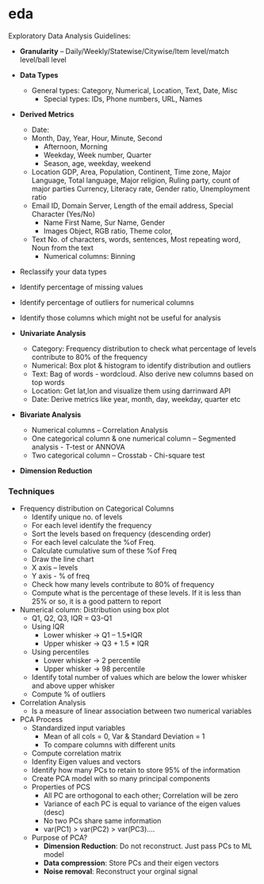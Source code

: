 # eda
Exploratory Data Analysis
Guidelines:
- **Granularity** – Daily/Weekly/Statewise/Citywise/Item level/match level/ball level
- **Data Types**
  - General types: Category, Numerical, Location, Text, Date, Misc
	- Special types: IDs, Phone numbers, URL, Names
- **Derived Metrics**
	- Date: 
    - Month, Day, Year, Hour, Minute, Second
	  - Afternoon, Morning
	  - Weekday, Week number, Quarter
	  - Season, age, weekday, weekend
  - Location
    GDP, Area, Population, Continent, Time zone, Major Language, Total language, Major religion, Ruling party, count of major parties
	  Currency, Literacy rate, Gender ratio, Unemployment ratio
  - Email ID, Domain
	  Server, Length of the email address, Special Character (Yes/No)
	- Name
	  First Name, Sur Name, Gender
	- Images
	  Object, RGB ratio, Theme color, 
  - Text
	  No. of characters, words, sentences, Most repeating word, Noun from the text
	- Numerical columns: Binning
- Reclassify your data types
- Identify percentage of missing values
- Identify percentage of outliers for numerical columns
- Identify those columns which might not be useful for analysis
- **Univariate Analysis**
	- Category: Frequency distribution to check what percentage of levels contribute to 80% of the frequency
	- Numerical: Box plot & histogram to identify distribution and outliers
	- Text: Bag of words - wordcloud. Also derive new columns based on top words
	- Location: Get lat,lon and visualize them using darrinward API
	- Date: Derive metrics like year, month, day, weekday, quarter etc
- **Bivariate Analysis**
  - Numerical columns – Correlation Analysis
  - One categorical column & one numerical column – Segmented analysis - T-test or ANNOVA
  - Two categorical column – Crosstab - Chi-square test

- **Dimension Reduction**

### Techniques
- Frequency distribution on Categorical Columns
	- Identify unique no. of levels
	- For each level identify the frequency
	- Sort the levels based on frequency (descending order)
	- For each level calculate the %of Freq. 
	- Calculate cumulative sum of these %of Freq
	- Draw the line chart
	- X axis – levels
	- Y axis - % of freq
	- Check how many levels contribute to 80% of frequency
	- Compute what is the percentage of these levels. If it is less than 25% or so, it is a good pattern to report
- Numerical column: Distribution using box plot
	- Q1, Q2, Q3, IQR = Q3-Q1
	- Using IQR
	  - Lower whisker -> Q1 – 1.5*IQR
	  - Upper whisker -> Q3 + 1.5 * IQR
	- Using percentiles
	  - Lower whisker -> 2 percentile
	  - Upper whisker -> 98 percentile
	- Identify total number of values which are below the lower whisker and above upper whisker
	- Compute % of outliers
- Correlation Analysis
	- Is a measure of linear association between two numerical variables
- PCA Process
	- Standardized input variables
	    - Mean of all cols = 0, Var & Standard Deviation = 1
	    - To compare columns with different units
	- Compute correlation matrix
	- Idenfity Eigen values and vectors
	- Identify how many PCs to retain to store 95% of the information
	- Create PCA model with so many principal components
	- Properties of PCS
	    - All PC are orthogonal to each other; Correlation will be zero
	    - Variance of each PC is equal to variance of the eigen values (desc)
	    - No two PCs share same information
	    - var(PC1) > var(PC2) > var(PC3)....
	- Purpose of PCA?
	    - **Dimension Reduction**: Do not reconstruct. Just pass PCs to ML model
	    - **Data compression**: Store PCs and their eigen vectors
	    - **Noise removal**: Reconstruct your orginal signal
